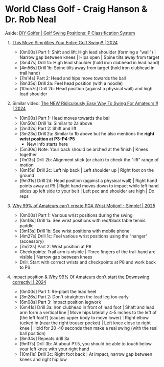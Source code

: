 # World Class Golf - Craig Hanson & Dr. Rob Neal

Aside: [DIY Golfer | Golf Swing Positions: P Classification System](https://www.thediygolfer.com/swing-positions)


1. [This Move Simplifies Your Entire Golf Swing!! | 2024](https://www.youtube.com/watch?v=D5lxLPrpN4k)
   - [0m00s] Part 1: Shift and lift: High lead shoulder (forming a "wall") | Narrow gap between knees |
     Hips open | Spine tilts away from target
   - [3m47s] Drill 1a: High lead shoulder (hold iron clubhead in lead hand)
   - [4m56s] Drill 1b: Spine tilts away from target (hold iron clubhead in trail hand)
   - [7m14s] Part 2: Head and hips move towards the ball
   - [8m35s] Drill 2a: Feel head position (with a noodle)
   - [10m57s] Drill 2b: Head position (against a physical wall) and high lead shoulder

1. Similar video: [The NEW Ridiculously Easy Way To Swing For Amateurs!!! | 2024](https://www.youtube.com/watch?v=XMIG-3NjHXI)
   - [0m00s] Part 1: Head moves towards the ball
   - [0m50s] Drill 1a: Similar to 2a above
   - [2m32s] Part 2: Shift and lift
   - [3m23s] Drill 2a: Similar to 1b above but he also mentions the **right wrist position at P3-P4-P5**
     * New info starts here
   - [5m30s] Note: Your back should be arched at the finish | Knees together
   - [7m13s] Drill 2b: Alignment stick (or chair) to check the "lift" range of motion
   - [8m15s] Drill 2c: Left hip back | Left shoulder up | Right foot on the ground
   - [9m31s] Drill 2d: Head position (against a physical wall) | Right hand points away at P5 |
     Right hand moves down to impact while left hand slides up left side to your belt |
     Left pec and shoulder are high | Do reps

1. [Why 99% of Amateurs can't create PGA Wrist Motion! - Simple! | 2025](https://www.youtube.com/watch?v=9nEo7DE_TSA)
   - [0m00s] Part 1: Various wrist positions during the swing
   - [0m18s] Drill 1a: See wrist positions with red/black table tennis paddle
   - [3m13s] Drill 1b: See wrist positions with mobile phone
   - [4m27s] Drill 1c: Feel various wrist positions using the "hanger" (accessory)
   - [7m22s] Part 2: Wrist position at P8
   - Checkpoints: Trail arm is visible | Three fingers of the trail hand are visible | Narrow gap between knees
   - Drill: Start with correct wrists and checkpoints at P8 and work back to P6

1. Impact position & [Why 99% Of Amateurs don’t start the Downswing correctly! | 2024](https://www.youtube.com/watch?v=KSEyIaS3GBQ)
   - [0m00s] Part 1: Re-plant the lead heel
   - [3m26s] Part 2: Don't straighten the lead leg too early
   - [6m08s] Part 3: Impact position legwork
   - [6m41s] Drill 3a:
     Iron clubhead in front of lead foot | Shaft and lead arm form a vertical line |
     Move hips laterally 4-5 inches to the left of [the left foot?] (causes upper body to move lower) |
     Right elbow tucked in (near the right trouser pocket) | Left knee close to right knee |
     Hold for 20-40 seconds then make a real swing (with the real ball position)
   - [8m34s] Repeats drill 3a
   - [9m17s] Drill 3b: At about P7.5, you should be able to touch below your left knee with your right hand
   - [10m11s] Drill 3c: Right foot back | At impact, narrow gap between knees and right hip low

